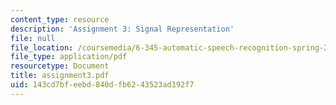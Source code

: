 ```yaml
---
content_type: resource
description: 'Assignment 3: Signal Representation'
file: null
file_location: /coursemedia/6-345-automatic-speech-recognition-spring-2003/143cd7bfeebd840dfb6243523ad192f7_assignment3.pdf
file_type: application/pdf
resourcetype: Document
title: assignment3.pdf
uid: 143cd7bf-eebd-840d-fb62-43523ad192f7
---
```

